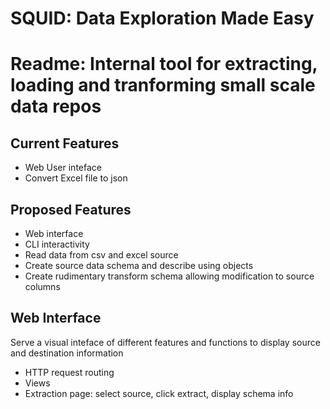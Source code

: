 # SQUID: Data Exploration Made Easy
# Readme: Internal tool for extracting, loading and tranforming small scale data repos

## Current Features
- Web User inteface
- Convert Excel file to json


## Proposed Features
- Web interface
- CLI interactivity
- Read data from csv and excel source
- Create source data schema and describe using objects
- Create rudimentary transform schema allowing modification to source columns

## Web Interface
Serve a visual inteface of different features and functions to display source and destination information
- HTTP request routing
- Views
- Extraction page: select source, click extract, display schema info
